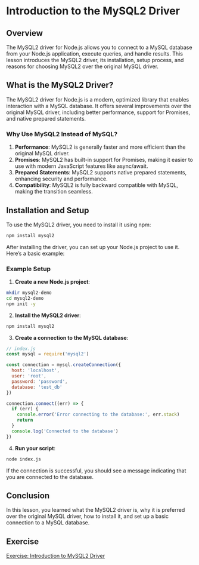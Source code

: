 # Introduction to the MySQL2 Driver

## Overview

The MySQL2 driver for Node.js allows you to connect to a MySQL database from your Node.js application, execute queries, and handle results. This lesson introduces the MySQL2 driver, its installation, setup process, and reasons for choosing MySQL2 over the original MySQL driver.

## What is the MySQL2 Driver?

The MySQL2 driver for Node.js is a modern, optimized library that enables interaction with a MySQL database. It offers several improvements over the original MySQL driver, including better performance, support for Promises, and native prepared statements.

### Why Use MySQL2 Instead of MySQL?

1. **Performance**: MySQL2 is generally faster and more efficient than the original MySQL driver.
2. **Promises**: MySQL2 has built-in support for Promises, making it easier to use with modern JavaScript features like async/await.
3. **Prepared Statements**: MySQL2 supports native prepared statements, enhancing security and performance.
4. **Compatibility**: MySQL2 is fully backward compatible with MySQL, making the transition seamless.

## Installation and Setup

To use the MySQL2 driver, you need to install it using npm:

```bash
npm install mysql2
```

After installing the driver, you can set up your Node.js project to use it. Here’s a basic example:

### Example Setup

1. **Create a new Node.js project**:

```bash
mkdir mysql2-demo
cd mysql2-demo
npm init -y
```

2. **Install the MySQL2 driver**:

```bash
npm install mysql2
```

3. **Create a connection to the MySQL database**:

```javascript
// index.js
const mysql = require('mysql2')

const connection = mysql.createConnection({
  host: 'localhost',
  user: 'root',
  password: 'password',
  database: 'test_db'
})

connection.connect((err) => {
  if (err) {
    console.error('Error connecting to the database:', err.stack)
    return
  }
  console.log('Connected to the database')
})
```

4. **Run your script**:

```bash
node index.js
```

If the connection is successful, you should see a message indicating that you are connected to the database.

## Conclusion

In this lesson, you learned what the MySQL2 driver is, why it is preferred over the original MySQL driver, how to install it, and set up a basic connection to a MySQL database.

## Exercise

[Exercise: Introduction to MySQL2 Driver](exercise.md)
